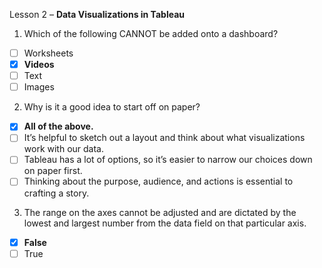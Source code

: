 Lesson 2 – **Data Visualizations in Tableau**

1.  Which of the following CANNOT be added onto a dashboard?

- [ ] Worksheets
- [x]	**Videos**
- [ ]	Text
- [ ]	Images

2.  Why is it a good idea to start off on paper?

- [x] **All of the above.**
- [ ] It’s helpful to sketch out a layout and think about what visualizations work with our data.
- [ ] Tableau has a lot of options, so it’s easier to narrow our choices down on paper first.
- [ ] Thinking about the purpose, audience, and actions is essential to crafting a story.

3. The range on the axes cannot be adjusted and are dictated by the lowest and largest number from the data field on that particular axis.
- [x] **False**
- [ ] True
